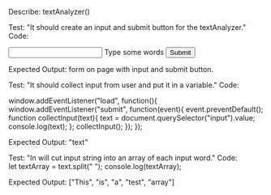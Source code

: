 Describe: textAnalyzer()

Test: "It should create an input and submit button for the textAnalyzer."
Code:
<form>
    <input type="text" id="input">
    <label for="input">Type some words</label>
    <button type="submit">Submit</button>
  </form>

<!-- Our second test. -->
Expected Output: form on page with input and submit button.

Test: "It should collect input from user and put it in a variable."
Code: 

window.addEventListener("load", function(){
  window.addEventListener("submit", function(event){
  event.preventDefault();
  function collectInput(text){
    text = document.querySelector("input").value;
    console.log(text);
  };
  collectInput();
  });
});

<!-- input text = "text" -->

Expected Output: "text"

<!-- Our third test. -->

Test: "In will cut input string into an array of each input word."
Code:     
    let textArray = text.split(" ");
    console.log(textArray);

<!-- input text = "This is a test array" -->

Expected Output: ["This", "is", "a", "test", "array"]